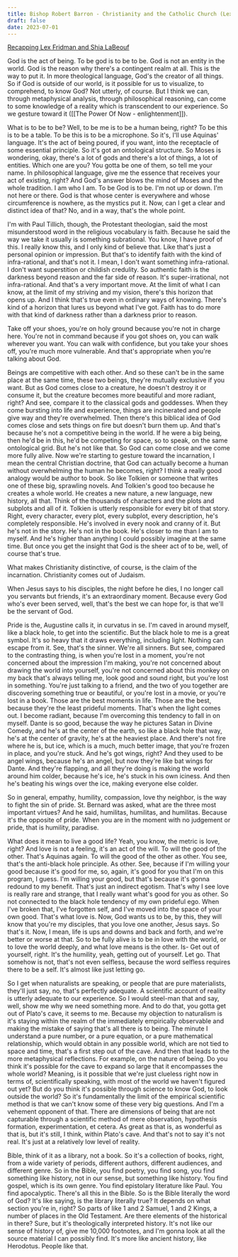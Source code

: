 ```yaml
---
title: Bishop Robert Barron - Christianity and the Catholic Church (Lex Fridman Podcast)
draft: false
date: 2023-07-01
---
```


[Recapping Lex Fridman and Shia LaBeouf](https://m.youtube.com/watch?v=4M4J5dIiPMM)

God is the act of being. To be god is to be to be. God is not an entity in the world.
God is the reason why there's a contingent realm at all. This is the way to put it. In more theological language, God's the creator of all things. So if God is outside of our world, is it possible for us to visualize, to comprehend, to know God? Not utterly, of course. But I think we can, through metaphysical analysis, through philosophical reasoning, can come to some knowledge of a reality which is transcendent to our experience. So we gesture toward it ([[The Power Of Now - enlightenment]]).

What is to be to be? Well, to be me is to be a human being, right? To be this is to be a table. To be this is to be a microphone. So it's, I'll use Aquinas' language. It's the act of being poured, if you want, into the receptacle of some essential principle. So it's got an ontological structure. So Moses is wondering, okay, there's a lot of gods and there's a lot of things, a lot of entities. Which one are you? You gotta be one of them, so tell me your name. In philosophical language, give me the essence that receives your act of existing, right? And God's answer blows the mind of Moses and the whole tradition. I am who I am. To be God is to be. I'm not up or down. I'm not here or there. God is that whose center is everywhere and whose circumference is nowhere, as the mystics put it. Now, can I get a clear and distinct idea of that? No, and in a way, that's the whole point.

I'm with Paul Tillich, though, the Protestant theologian, said the most misunderstood word in the religious vocabulary is faith. Because he said the way we take it usually is something subrational. You know, I have proof of this. I really know this, and I only kind of believe that. Like that's just a personal opinion or impression. But that's to identify faith with the kind of infra-rational, and that's not it. I mean, I don't want something infra-rational. I don't want superstition or childish credulity. So authentic faith is the darkness beyond reason and the far side of reason. It's super-irrational, not infra-rational. And that's a very important move. At the limit of what I can know, at the limit of my striving and my vision, there's this horizon that opens up. And I think that's true even in ordinary ways of knowing. There's kind of a horizon that lures us beyond what I've got. Faith has to do more with that kind of darkness rather than a darkness prior to reason. 

Take off your shoes, you're on holy ground because you're not in charge here. You're not in command because if you got shoes on, you can walk wherever you want. You can walk with confidence, but you take your shoes off, you're much more vulnerable. And that's appropriate when you're talking about God.

Beings are competitive with each other. And so these can't be in the same place at the same time, these two beings, they're mutually exclusive if you want. But as God comes close to a creature, he doesn't destroy it or consume it, but the creature becomes more beautiful and more radiant, right? And see, compare it to the classical gods and goddesses. When they come bursting into life and experience, things are incinerated and people give way and they're overwhelmed. Then there's this biblical idea of God comes close and sets things on fire but doesn't burn them up. And that's because he's not a competitive being in the world. If he were a big being, then he'd be in this, he'd be competing for space, so to speak, on the same ontological grid. But he's not like that. So God can come close and we come more fully alive. Now we're starting to gesture toward the incarnation, I mean the central Christian doctrine, that God can actually become a human without overwhelming the human he becomes, right?
I think a really good analogy would be author to book. So like Tolkien or someone that writes one of these big, sprawling novels. And Tolkien's good too because he creates a whole world. He creates a new nature, a new language, new history, all that. Think of the thousands of characters and the plots and subplots and all of it. Tolkien is utterly responsible for every bit of that story. Right, every character, every plot, every subplot, every description, he's completely responsible. He's involved in every nook and cranny of it. But he's not in the story. He's not in the book. He's closer to me than I am to myself. And he's higher than anything I could possibly imagine at the same time. But once you get the insight that God is the sheer act of to be, well, of course that's true. 

What makes Christianity distinctive, of course, is the claim of the incarnation. Christianity comes out of Judaism.

When Jesus says to his disciples, the night before he dies, I no longer call you servants but friends, it's an extraordinary moment. Because every God who's ever been served, well, that's the best we can hope for, is that we'll be the servant of God. 

Pride is the, Augustine calls it, in curvatus in se. I'm caved in around myself, like a black hole, to get into the scientific. But the black hole to me is a great symbol. It's so heavy that it draws everything, including light. Nothing can escape from it. See, that's the sinner. We're all sinners. 
But see, compared to the contrasting thing, is when you're lost in a moment, you're not concerned about the impression I'm making, you're not concerned about drawing the world into yourself, you're not concerned about this monkey on my back that's always telling me, look good and sound right, but you're lost in something. You're just talking to a friend, and the two of you together are discovering something true or beautiful, or you're lost in a movie, or you're lost in a book. Those are the best moments in life. Those are the best, because they're the least prideful moments. That's when the light comes out. I become radiant, because I'm overcoming this tendency to fall in on myself. Dante is so good, because the way he pictures Satan in Divine Comedy, and he's at the center of the earth, so like a black hole that way, he's at the center of gravity, he's at the heaviest place. And there's not fire where he is, but ice, which is a much, much better image, that you're frozen in place, and you're stuck. And he's got wings, right? And they used to be angel wings, because he's an angel, but now they're like bat wings for Dante. And they're flapping, and all they're doing is making the world around him colder, because he's ice, he's stuck in his own iciness. And then he's beating his wings over the ice, making everyone else colder. 

So in general, empathy, humility, compassion, love thy neighbor, is the way to fight the sin of pride. St. Bernard was asked, what are the three most important virtues? And he said, humilitas, humilitas, and humilitas. Because it's the opposite of pride. When you are in the moment with no judgement or pride, that is humility, paradise.

What does it mean to live a good life? Yeah, you know, the metric is love, right? And love is not a feeling, it's an act of the will. To will the good of the other. That's Aquinas again. To will the good of the other as other. You see, that's the anti-black hole principle. As other. See, because if I'm willing your good because it's good for me, so, again, it's good for you that I'm on this program, I guess. I'm willing your good, but that's because it's gonna redound to my benefit. That's just an indirect egotism. That's why I see love is really rare and strange, that I really want what's good for you as other. So not connected to the black hole tendency of my own prideful ego. When I've broken that, I've forgotten self, and I've moved into the space of your own good. That's what love is. Now, God wants us to be, by this, they will know that you're my disciples, that you love one another, Jesus says. So that's it. Now, I mean, life is ups and downs and back and forth, and we're better or worse at that. 
So to be fully alive is to be in love with the world, or to love the world deeply, and what love means is the other. Is- Get out of yourself, right. It's the humility, yeah, getting out of yourself. Let go. That somehow is not, that's not even selfless, because the word selfless requires there to be a self. It's almost like just letting go. 

So I get when naturalists are speaking, or people that are pure materialists, they'll just say, no, that's perfectly adequate. A scientific account of reality is utterly adequate to our experience. So I would steel-man that and say, well, show me why we need something more. And to do that, you gotta get out of Plato's cave, it seems to me. Because my objection to naturalism is it's staying within the realm of the immediately empirically observable and making the mistake of saying that's all there is to being. 
The minute I understand a pure number, or a pure equation, or a pure mathematical relationship, which would obtain in any possible world, which are not tied to space and time, that's a first step out of the cave. And then that leads to the more metaphysical reflections. For example, on the nature of being. Do you think it's possible for the cave to expand so large that it encompasses the whole world? Meaning, is it possible that we're just clueless right now in terms of, scientifically speaking, with most of the world we haven't figured out yet? But do you think it's possible through science to know God, to look outside the world? So it's fundamentally the limit of the empirical scientific method is that we can't know some of these very big questions. 
And I'm a vehement opponent of that. There are dimensions of being that are not capturable through a scientific method of mere observation, hypothesis formation, experimentation, et cetera. As great as that is, as wonderful as that is, but it's still, I think, within Plato's cave. And that's not to say it's not real. It's just at a relatively low level of reality. 

Bible, think of it as a library, not a book. So it's a collection of books, right, from a wide variety of periods, different authors, different audiences, and different genre. So in the Bible, you find poetry, you find song, you find something like history, not in our sense, but something like history. 
You find gospel, which is its own genre. You find epistolary literature like Paul. You find apocalyptic. There's all this in the Bible. So is the Bible literally the word of God? It's like saying, is the library literally true? It depends on what section you're in, right? So parts of like 1 and 2 Samuel, 1 and 2 Kings, a number of places in the Old Testament. Are there elements of the historical in there? Sure, but it's theologically interpreted history. It's not like our sense of history of, give me 10,000 footnotes, and I'm gonna look at all the source material I can possibly find. It's more like ancient history, like Herodotus. People like that. 

